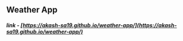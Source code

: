 ## Weather App
##### link - [https://akash-sa19.github.io/weather-app/](https://akash-sa19.github.io/weather-app/)

